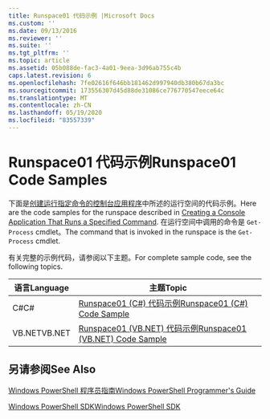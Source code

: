 ```yaml
---
title: Runspace01 代码示例 |Microsoft Docs
ms.custom: ''
ms.date: 09/13/2016
ms.reviewer: ''
ms.suite: ''
ms.tgt_pltfrm: ''
ms.topic: article
ms.assetid: 05b088de-fac3-4a01-9eea-3d96ab755c4b
caps.latest.revision: 6
ms.openlocfilehash: 7fe02616f646bb181462d997940db380b67da3bc
ms.sourcegitcommit: 173556307d45d88de31086ce776770547eece64c
ms.translationtype: MT
ms.contentlocale: zh-CN
ms.lasthandoff: 05/19/2020
ms.locfileid: "83557339"
---
```

# <a name="runspace01-code-samples"></a><span data-ttu-id="cf766-102">Runspace01 代码示例</span><span class="sxs-lookup"><span data-stu-id="cf766-102">Runspace01 Code Samples</span></span>

<span data-ttu-id="cf766-103">下面是[创建运行指定命令的控制台应用程序](/dotnet/csharp/programming-guide/inside-a-program/hello-world-your-first-program)中所述的运行空间的代码示例。</span><span class="sxs-lookup"><span data-stu-id="cf766-103">Here are the code samples for the runspace described in [Creating a Console Application That Runs a Specified Command](/dotnet/csharp/programming-guide/inside-a-program/hello-world-your-first-program).</span></span> <span data-ttu-id="cf766-104">在运行空间中调用的命令是 `Get-Process` cmdlet。</span><span class="sxs-lookup"><span data-stu-id="cf766-104">The command that is invoked in the runspace is the `Get-Process` cmdlet.</span></span>

<span data-ttu-id="cf766-105">有关完整的示例代码，请参阅以下主题。</span><span class="sxs-lookup"><span data-stu-id="cf766-105">For complete sample code, see the following topics.</span></span>

|<span data-ttu-id="cf766-106">语言</span><span class="sxs-lookup"><span data-stu-id="cf766-106">Language</span></span>|<span data-ttu-id="cf766-107">主题</span><span class="sxs-lookup"><span data-stu-id="cf766-107">Topic</span></span>|
|--------------|-----------|
|<span data-ttu-id="cf766-108">C#</span><span class="sxs-lookup"><span data-stu-id="cf766-108">C#</span></span>|[<span data-ttu-id="cf766-109">Runspace01 (C#) 代码示例</span><span class="sxs-lookup"><span data-stu-id="cf766-109">Runspace01 (C#) Code Sample</span></span>](./runspace01-csharp-code-sample.md)|
|<span data-ttu-id="cf766-110">VB.NET</span><span class="sxs-lookup"><span data-stu-id="cf766-110">VB.NET</span></span>|[<span data-ttu-id="cf766-111">Runspace01 (VB.NET) 代码示例</span><span class="sxs-lookup"><span data-stu-id="cf766-111">Runspace01 (VB.NET) Code Sample</span></span>](./runspace01-vb-net-code-sample.md)|

## <a name="see-also"></a><span data-ttu-id="cf766-112">另请参阅</span><span class="sxs-lookup"><span data-stu-id="cf766-112">See Also</span></span>

[<span data-ttu-id="cf766-113">Windows PowerShell 程序员指南</span><span class="sxs-lookup"><span data-stu-id="cf766-113">Windows PowerShell Programmer's Guide</span></span>](./windows-powershell-programmer-s-guide.md)

[<span data-ttu-id="cf766-114">Windows PowerShell SDK</span><span class="sxs-lookup"><span data-stu-id="cf766-114">Windows PowerShell SDK</span></span>](../windows-powershell-reference.md)
